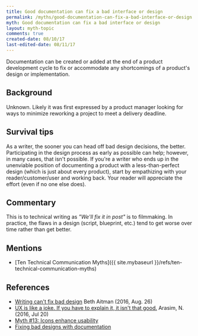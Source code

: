 ```yaml
---
title: Good documentation can fix a bad interface or design
permalink: /myths/good-documentation-can-fix-a-bad-interface-or-design
myth: Good documentation can fix a bad interface or design
layout: myth-topic
comments: true
created-date: 08/10/17
last-edited-date: 08/11/17
---
```


Documentation can be created or added at the end of a product development cycle to fix or accommodate any shortcomings of a product's design or implementation.

## Background

Unknown. Likely it was first expressed by a product manager looking for ways to minimize reworking a project to meet a delivery deadline.

## Survival tips

As a writer, the sooner you can head off bad design decisions, the better. Participating in the design process as early as possible can help; however, in many cases, that isn't possible. If you're a writer who ends up in the unenviable position of documenting a product with a less-than-perfect design (which is just about every product), start by empathizing with your reader/customer/user and working back. Your reader will appreciate the effort (even if no one else does).

## Commentary

This is to technical writing as _"We'll fix it in post"_ is to filmmaking. In practice, the flaws in a design (script, blueprint, etc.) tend to get worse over time rather than get better.

## Mentions

* [Ten Technical Communication Myths]({{ site.mybaseurl }}/refs/ten-technical-communication-myths)

## References

* [Writing can't fix bad design](https://medium.com/@beth.aitman/writing-cant-fix-bad-design-f318aabaaeb0) Beth Aitman (2016, Aug. 26)
* [UX is like a joke. If you have to explain it, it isn't that good.](https://arcweb.co/good-ux-is-like-a-joke-if-you-have-to-explain-it-it-isnt-that-good/) Arasim, N. (2016, Jul 20)
* [Myth #13: Icons enhance usability](http://uxmyths.com/post/715009009/myth-icons-enhance-usability)
* [Fixing bad designs with documentation](http://www.g2meyer.com/usablehelp/singles/738.html)